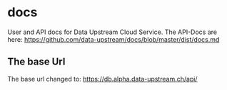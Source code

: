 # docs

User and API docs for Data Upstream Cloud Service.
The API-Docs are here:
https://github.com/data-upstream/docs/blob/master/dist/docs.md

## The base Url 

The base url changed to:
https://db.alpha.data-upstream.ch/api/


